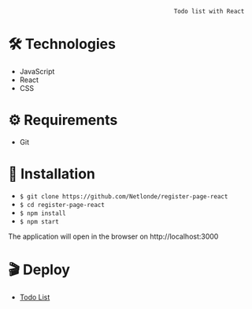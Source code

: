                                                    Todo list with React

# :hammer_and_wrench: Technologies
<ul>
  <li>JavaScript</li>
  <li>React</li>
  <li>CSS</li>
</ul>

# :gear: Requirements

<ul>
  <li>Git</li>
</ul>

# :rocket: Installation
<ul>
  <li><code>$ git clone https://github.com/Netlonde/register-page-react</code></li> 
  <li><code>$ cd register-page-react</code></li>
  <li><code>$ npm install</code></li>
  <li><code>$ npm start</code></li>
</ul>

The application will open in the browser on http://localhost:3000

# :clapper: Deploy

<ul>
  <li>
    <a href="https://registernetlondedev.netlify.app/">Todo List</a>
  </li>
</ul>

